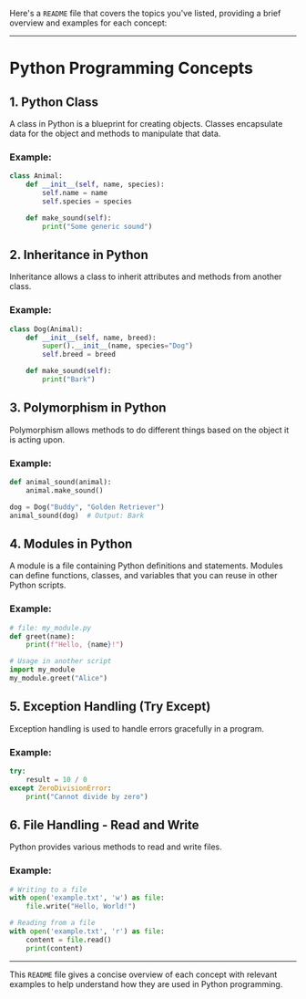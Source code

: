 Here's a `README` file that covers the topics you've listed, providing a brief overview and examples for each concept:

---

# Python Programming Concepts

## 1. Python Class

A class in Python is a blueprint for creating objects. Classes encapsulate data for the object and methods to manipulate that data.

### Example:
```python
class Animal:
    def __init__(self, name, species):
        self.name = name
        self.species = species

    def make_sound(self):
        print("Some generic sound")
```

## 2. Inheritance in Python

Inheritance allows a class to inherit attributes and methods from another class.

### Example:
```python
class Dog(Animal):
    def __init__(self, name, breed):
        super().__init__(name, species="Dog")
        self.breed = breed

    def make_sound(self):
        print("Bark")
```

## 3. Polymorphism in Python

Polymorphism allows methods to do different things based on the object it is acting upon.

### Example:
```python
def animal_sound(animal):
    animal.make_sound()

dog = Dog("Buddy", "Golden Retriever")
animal_sound(dog)  # Output: Bark
```

## 4. Modules in Python

A module is a file containing Python definitions and statements. Modules can define functions, classes, and variables that you can reuse in other Python scripts.

### Example:
```python
# file: my_module.py
def greet(name):
    print(f"Hello, {name}!")

# Usage in another script
import my_module
my_module.greet("Alice")
```

## 5. Exception Handling (Try Except)

Exception handling is used to handle errors gracefully in a program.

### Example:
```python
try:
    result = 10 / 0
except ZeroDivisionError:
    print("Cannot divide by zero")
```

## 6. File Handling - Read and Write

Python provides various methods to read and write files.

### Example:
```python
# Writing to a file
with open('example.txt', 'w') as file:
    file.write("Hello, World!")

# Reading from a file
with open('example.txt', 'r') as file:
    content = file.read()
    print(content)
```

---

This `README` file gives a concise overview of each concept with relevant examples to help understand how they are used in Python programming.